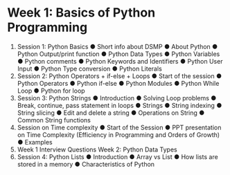 # Week 1: Basics of Python Programming

1. Session 1: Python Basics
   ● Short info about DSMP
   ● About Python
   ● Python Output/print function
   ● Python Data Types
   ● Python Variables
   ● Python comments
   ● Python Keywords and Identifiers
   ● Python User Input
   ● Python Type conversion
   ● Python Literals
2. Session 2: Python Operators + if-else + Loops
   ● Start of the session
   ● Python Operators
   ● Python if-else
   ● Python Modules
   ● Python While Loop
   ● Python for loop
3. Session 3: Python Strings
   ● Introduction
   ● Solving Loop problems
   ● Break, continue, pass statement in loops
   ● Strings
   ● String indexing
   ● String slicing
   ● Edit and delete a string
   ● Operations on String
   ● Common String functions
4. Session on Time complexity
   ● Start of the Session
   ● PPT presentation on Time Complexity (Efficiency in Programming and
   Orders of Growth)
   ● Examples
5. Week 1 Interview Questions
   Week 2: Python Data Types
6. Session 4: Python Lists
   ● Introduction
   ● Array vs List
   ● How lists are stored in a memory
   ● Characteristics of Python

